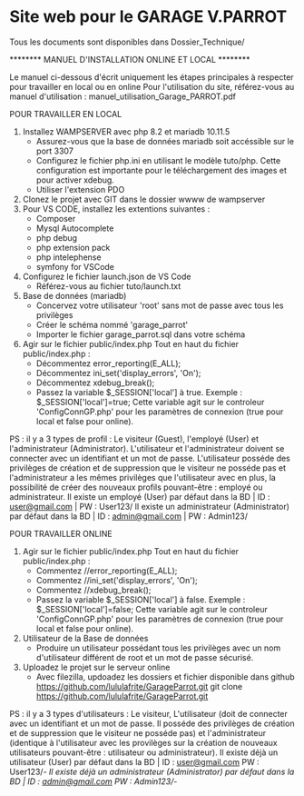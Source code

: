 # Site web pour le GARAGE V.PARROT

Tous les documents sont disponibles dans Dossier_Technique/

******** MANUEL D'INSTALLATION ONLINE ET LOCAL ********

Le manuel ci-dessous d'écrit uniquement les étapes principales à respecter pour travailler en local ou en online
Pour l'utilisation du site, référez-vous au manuel d'utilisation : manuel_utilisation_Garage_PARROT.pdf

POUR TRAVAILLER EN LOCAL
1) Installez WAMPSERVER avec php 8.2 et mariadb 10.11.5
    - Assurez-vous que la base de données mariadb soit accéssible sur le port 3307
    - Configurez le fichier php.ini en utilisant le modèle tuto/php. Cette configuration est importante pour le téléchargement des images et pour activer xdebug.
    - Utiliser l'extension PDO
2) Clonez le projet avec GIT dans le dossier wwww de wampserver 
3) Pour VS CODE, installez les extentions suivantes :
    - Composer
    - Mysql Autocomplete
    - php debug
    - php extension pack
    - php intelephense
    - symfony for VSCode
4) Configurez le fichier launch.json de VS Code
    - Référez-vous au fichier tuto/launch.txt
5) Base de données (mariadb)
    - Concervez votre utilisateur 'root' sans mot de passe avec tous les privilèges
    - Créer le schéma nommé 'garage_parrot'
    - Importer le fichier garage_parrot.sql dans votre schéma
6) Agir sur le fichier public/index.php
    Tout en haut du fichier public/index.php :
    - Décommentez error_reporting(E_ALL);
    - Décommentez ini_set('display_errors', 'On');
    - Décommentez xdebug_break();
    - Passez la variable $_SESSION['local'] à true. Exemple : $_SESSION['local']=true; Cette variable agit sur le controleur 'ConfigConnGP.php' pour les paramètres de connexion (true pour local et false pour online).

PS : il y a 3 types de profil : Le visiteur (Guest), l'employé (User) et l'administrateur (Administrator). L'utilisateur et l'administrateur doivent se connecter avec un identifiant et un mot de passe. L'utilisateur posséde des privilèges de création et de suppression que le visiteur ne posséde pas et l'administrateur a les mêmes privilèges que l'utilisateur avec en plus, la possibilité de créer des nouveaux profils pouvant-être : employé ou administrateur.
Il existe un employé (User) par défaut dans la BD | ID : user@gmail.com | PW : User123/
Il existe un administrateur (Administrator) par défaut dans la BD | ID : admin@gmail.com | PW : Admin123/


POUR TRAVAILLER ONLINE
1) Agir sur le fichier public/index.php
    Tout en haut du fichier public/index.php :
    - Commentez //error_reporting(E_ALL);
    - Commentez //ini_set('display_errors', 'On');
    - Commentez //xdebug_break();
    - Passez la variable $_SESSION['local'] à false. Exemple : $_SESSION['local']=false; Cette variable agit sur le controleur 'ConfigConnGP.php' pour les paramètres de connexion (true pour local et false pour online).
2) Utilisateur de la Base de données
    - Produire un utilisateur possédant tous les privilèges avec un nom d'utilisateur différent de root et un mot de passe sécurisé.
3) Uploadez le projet sur le serveur online
    - Avec filezilla, updoadez les dossiers et fichier disponible dans github
    https://github.com/lululafrite/GarageParrot.git
    git clone https://github.com/lululafrite/GarageParrot.git

PS : il y a 3 types d'utilisateurs : Le visiteur, L'utilisateur (doit de connecter avec un identifiant et un mot de passe. Il posséde des privilèges de création et de suppression que le visiteur ne posséde pas) et l'administrateur (identique à l'utilisateur avec les provilèges sur la création de nouveaux utilisateurs pouvant-être : utilisateur ou administrateur).
Il existe déjà un utilisateur (User) par défaut dans la BD | ID : user@gmail.com PW : User123/*-
Il existe déjà un administrateur (Administrator) par défaut dans la BD | ID : admin@gmail.com PW : Admin123/*-